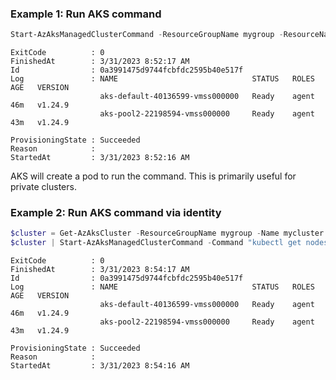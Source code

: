 ### Example 1: Run AKS command
```powershell
Start-AzAksManagedClusterCommand -ResourceGroupName mygroup -ResourceName mycluster -Command "kubectl get nodes"
```

```output
ExitCode          : 0
FinishedAt        : 3/31/2023 8:52:17 AM
Id                : 0a3991475d9744fcbfdc2595b40e517f
Log               : NAME                              STATUS   ROLES   AGE   VERSION
                    aks-default-40136599-vmss000000   Ready    agent   46m   v1.24.9
                    aks-pool2-22198594-vmss000000     Ready    agent   43m   v1.24.9

ProvisioningState : Succeeded
Reason            :
StartedAt         : 3/31/2023 8:52:16 AM
```

AKS will create a pod to run the command. This is primarily useful for private clusters.

### Example 2: Run AKS command via identity 
```powershell
$cluster = Get-AzAksCluster -ResourceGroupName mygroup -Name mycluster
$cluster | Start-AzAksManagedClusterCommand -Command "kubectl get nodes"
```

```output
ExitCode          : 0
FinishedAt        : 3/31/2023 8:54:17 AM
Id                : 0a3991475d9744fcbfdc2595b40e517f
Log               : NAME                              STATUS   ROLES   AGE   VERSION
                    aks-default-40136599-vmss000000   Ready    agent   46m   v1.24.9
                    aks-pool2-22198594-vmss000000     Ready    agent   43m   v1.24.9

ProvisioningState : Succeeded
Reason            :
StartedAt         : 3/31/2023 8:54:16 AM
```


